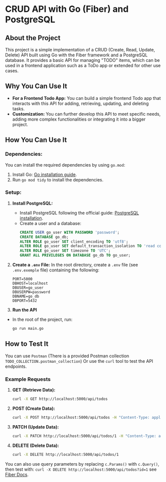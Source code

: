 # CRUD API with Go (Fiber) and PostgreSQL

## About the Project
This project is a simple implementation of a CRUD (Create, Read, Update, Delete) API built using Go with the Fiber framework and a PostgreSQL database. It provides a basic API for managing "TODO" items, which can be used in a frontend application such as a ToDo app or extended for other use cases.

## Why You Can Use It
- **For a Frontend Todo App:** You can build a simple frontend Todo app that interacts with this API for adding, retrieving, updating, and deleting tasks.
- **Customization:** You can further develop this API to meet specific needs, adding more complex functionalities or integrating it into a bigger project.

## How You Can Use It

### Dependencies:
You can install the required dependencies by using `go.mod`:
1. Install Go: [Go installation guide](https://go.dev/doc/install).
2. Run `go mod tidy` to install the dependencies.

### Setup:
1. **Install PostgreSQL:**
   - Install PostgreSQL following the official guide: [PostgreSQL installation](https://www.postgresql.org/download/).
   - Create a user and a database:
     ```sql
     CREATE USER go_user WITH PASSWORD 'password';
     CREATE DATABASE go_db;
     ALTER ROLE go_user SET client_encoding TO 'utf8';
     ALTER ROLE go_user SET default_transaction_isolation TO 'read committed';
     ALTER ROLE go_user SET timezone TO 'UTC';
     GRANT ALL PRIVILEGES ON DATABASE go_db TO go_user;
     ```

2. **Create a `.env` File:**
   In the root directory, create a `.env` file (see `.env.exemple` file) containing the following:
   ```env
   PORT=5000
   DBHOST=localhost
   DBUSER=go_user
   DBUSERPW=password
   DBNAME=go_db
   DBPORT=5432
3. **Run the API**
- In the root of the project, run:
  ```bash
  go run main.go
## How to Test It
You can use `Postman` (There is a provided Postman collection `TODO_COLLECTION.postman_collection`)
Or use the `curl` tool to test the API endpoints.

### Example Requests

1. **GET (Retrieve Data):**
   ```bash
   curl -X GET http://localhost:5000/api/todos
2. **POST (Create Data):**
   ```bash
   curl -X POST http://localhost:5000/api/todos -H "Content-Type: application/json" -d '{"body": "New Task"}'
3. **PATCH (Update Data):**
   ```bash
   curl -X PATCH http://localhost:5000/api/todos/1 -H "Content-Type: application/json" -d '{"completed": true}'
5. **DELETE (Delete Data):**
   ```bash
   curl -X DELETE http://localhost:5000/api/todos/1

You can also use query parameters by replacing `c.Params()` with `c.Query()`, then test with: `curl -X DELETE http://localhost:5000/api/todos?id=1` see [Fiber Docs](https://docs.gofiber.io/api/ctx/#query).

